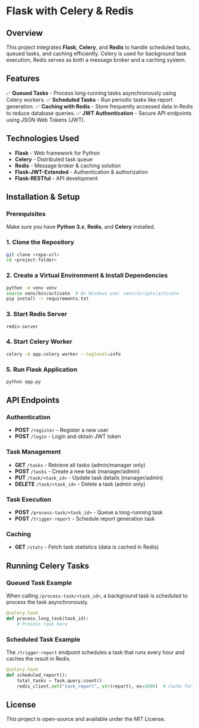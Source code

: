 # Flask with Celery & Redis

## Overview
This project integrates **Flask**, **Celery**, and **Redis** to handle scheduled tasks, queued tasks, and caching efficiently. Celery is used for background task execution, Redis serves as both a message broker and a caching system.

## Features
✅ **Queued Tasks** - Process long-running tasks asynchronously using Celery workers.
✅ **Scheduled Tasks** - Run periodic tasks like report generation.
✅ **Caching with Redis** - Store frequently accessed data in Redis to reduce database queries.
✅ **JWT Authentication** - Secure API endpoints using JSON Web Tokens (JWT).

## Technologies Used
- **Flask** - Web framework for Python
- **Celery** - Distributed task queue
- **Redis** - Message broker & caching solution
- **Flask-JWT-Extended** - Authentication & authorization
- **Flask-RESTful** - API development

## Installation & Setup

### Prerequisites
Make sure you have **Python 3.x**, **Redis**, and **Celery** installed.

### 1. Clone the Repository
```bash
git clone <repo-url>
cd <project-folder>
```

### 2. Create a Virtual Environment & Install Dependencies
```bash
python -m venv venv
source venv/bin/activate  # On Windows use: venv\Scripts\activate
pip install -r requirements.txt
```

### 3. Start Redis Server
```bash
redis-server
```

### 4. Start Celery Worker
```bash
celery -A app.celery worker --loglevel=info
```

### 5. Run Flask Application
```bash
python app.py
```

## API Endpoints

### Authentication
- **POST** `/register` - Register a new user
- **POST** `/login` - Login and obtain JWT token

### Task Management
- **GET** `/tasks` - Retrieve all tasks (admin/manager only)
- **POST** `/tasks` - Create a new task (manager/admin)
- **PUT** `/task/<task_id>` - Update task details (manager/admin)
- **DELETE** `/task/<task_id>` - Delete a task (admin only)

### Task Execution
- **POST** `/process-task/<task_id>` - Queue a long-running task
- **POST** `/trigger-report` - Schedule report generation task

### Caching
- **GET** `/stats` - Fetch task statistics (data is cached in Redis)

## Running Celery Tasks
### Queued Task Example
When calling `/process-task/<task_id>`, a background task is scheduled to process the task asynchronously.
```python
@celery.task
def process_long_task(task_id):
    # Process task here
```

### Scheduled Task Example
The `/trigger-report` endpoint schedules a task that runs every hour and caches the result in Redis.
```python
@celery.task
def scheduled_report():
    total_tasks = Task.query.count()
    redis_client.set("task_report", str(report), ex=3600)  # Cache for 1 hour
```

## License
This project is open-source and available under the MIT License.

